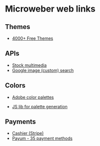 Microweber web links
========

## Themes
* [4000+ Free Themes](http://billionthemes.com/)

## APIs
* [Stock multimedia](http://api.shutterstock.com/)
* [Google image (custom) search](https://developers.google.com/custom-search/json-api/v1/overview)

## Colors
* [Adobe color palettes](https://color.adobe.com/explore/newest/?time=all)

* [JS lib for palette generation](https://github.com/c0bra/color-scheme-js)

## Payments
* [Cashier (Stripe)](http://laravel.com/docs/4.2/billing)
* [Payum - 35 payment methods](https://github.com/Payum/PayumLaravelPackage)
